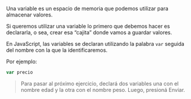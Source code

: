 Una variable es un espacio de memoria que podemos utilizar para almacenar valores. 

Si queremos utilizar una variable lo primero que debemos hacer es declararla, o sea, crear esa “cajita” donde vamos a guardar valores. 

En JavaScript, las variables se declaran utilizando la palabra `var` seguida del nombre con la que la identificaremos. 

Por ejemplo:

```javascript
var precio
```

> Para pasar al próximo ejercicio, declará dos variables una con el nombre edad y la otra con el nombre peso. Luego, presioná Enviar.
